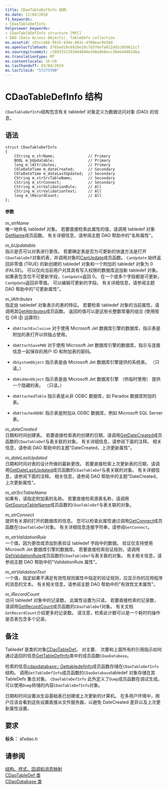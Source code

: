 ```yaml
---
title: CDaoTableDefInfo 结构
ms.date: 11/04/2016
f1_keywords:
- CDaoTableDefInfo
helpviewer_keywords:
- CDaoTableDefInfo structure [MFC]
- DAO (Data Access Objects), TableDefs collection
ms.assetid: c01ccebb-5615-434e-883c-4f60eac943dd
ms.openlocfilehash: 5785ed19c6929e19c7d376efa012dd1c059611c7
ms.sourcegitcommit: c3093251193944840e3d0a068ecc30e6449624ba
ms.translationtype: MT
ms.contentlocale: zh-CN
ms.lasthandoff: 03/04/2019
ms.locfileid: "57273700"
---
```

# <a name="cdaotabledefinfo-structure"></a>CDaoTableDefInfo 结构

`CDaoTableDefInfo`结构包含有关 tabledef 对象定义为数据访问对象 (DAO) 的信息。

## <a name="syntax"></a>语法

```
struct CDaoTableDefInfo
{
    CString m_strName;               // Primary
    BOOL m_bUpdatable;               // Primary
    long m_lAttributes;              // Primary
    COleDateTime m_dateCreated;      // Secondary
    COleDateTime m_dateLastUpdated;  // Secondary
    CString m_strSrcTableName;       // Secondary
    CString m_strConnect;            // Secondary
    CString m_strValidationRule;     // All
    CString m_strValidationText;     // All
    long m_lRecordCount;             // All
};
```

#### <a name="parameters"></a>参数

*m_strName*<br/>
唯一地命名 tabledef 对象。 若要直接检索此属性的值，请调用 tabledef 对象[GetName](../../mfc/reference/cdaotabledef-class.md#getname)成员函数。 有关详细信息，请参阅主题 DAO 帮助中的"名称属性"。

*m_bUpdatable*<br/>
指示是否可以对表进行更改。 若要确定表是否为可更新的快速方法是打开`CDaoTableDef`对象的表，并调用对象的[CanUpdate](../../mfc/reference/cdaotabledef-class.md#canupdate)成员函数。 `CanUpdate` 始终返回非零值 (TRUE) 的新创建的 tabledef 对象和一个附加的 tabledef 对象为 0 (FALSE)。 可以仅向当前用户对其具有写入权限的数据库追加新 tabledef 对象。 如果表包含仅不可更新字段，`CanUpdate`返回 0。 在一个或多个字段都是可更新，`CanUpdate`返回非零值。 可以编辑可更新的字段。 有关详细信息，请参阅主题 DAO 帮助中的"可更新属性"。

*m_lAttributes*<br/>
指定由 tabledef 对象表示的表的特征。 若要检索 tabledef 对象的当前属性，请调用其[GetAttributes](../../mfc/reference/cdaotabledef-class.md#getattributes)成员函数。 返回的值可以是这些长整数常量的组合 (使用按位 OR (**&#124;**) 运算符):

- `dbAttachExclusive` 对于使用 Microsoft Jet 数据库引擎的数据库，指示表是附加的表打开以供独占使用。

- `dbAttachSavePWD` 对于使用 Microsoft Jet 数据库引擎的数据库，指示与连接信息一起保存的用户 ID 和附加表的密码。

- `dbSystemObject` 指示表是由 Microsoft Jet 数据库引擎提供的系统表。 （只读。）

- `dbHiddenObject` 指示表是由 Microsoft Jet 数据库引擎 （供临时使用） 提供一个隐藏的表。 （只读。）

- `dbAttachedTable` 指示表是从非 ODBC 数据库，如 Paradox 数据库附加的表。

- `dbAttachedODBC` 指示表是附加从 ODBC 数据库，例如 Microsoft SQL Server 表。

*m_dateCreated*<br/>
日期和时间创建表。 若要直接检索表的创建的日期，请调用[GetDateCreated](../../mfc/reference/cdaotabledef-class.md#getdatecreated)成员函数的`CDaoTableDef`与表关联的对象。 有关详细信息，请参阅下面的注释。 相关信息，请参阅 DAO 帮助中的主题"DateCreated，上次更新属性"。

*m_dateLastUpdated*<br/>
日期和时间对表的设计所做的最新更改。 若要直接检索上次更新表的日期，请调用[GetDateLastUpdated](../../mfc/reference/cdaotabledef-class.md#getdatelastupdated)成员函数的`CDaoTableDef`与表关联的对象。 有关详细信息，请参阅下面的注释。 相关信息，请参阅 DAO 帮助中的主题"DateCreated，上次更新属性"。

*m_strSrcTableName*<br/>
如果有，请指定附加表的名称。 若要直接检索源表名称，请调用[GetSourceTableName](../../mfc/reference/cdaotabledef-class.md#getsourcetablename)成员函数的`CDaoTableDef`与表关联的对象。

*m_strConnect*<br/>
提供有关源的打开的数据库的信息。 您可以检查此属性通过调用[GetConnect](../../mfc/reference/cdaotabledef-class.md#getconnect)成员函数在`CDaoTableDef`对象。 有关详细信息连接字符串，请参阅`GetConnect`。

*m_strValidationRule*<br/>
一个值，因为更改或添加到表验证 tabledef 字段中的数据。 验证仅支持使用 Microsoft Jet 数据库引擎的数据库。 若要直接检索验证规则，请调用[GetValidationRule](../../mfc/reference/cdaotabledef-class.md#getvalidationrule)成员函数的`CDaoTableDef`与表关联的对象。 有关相关信息，请参阅主题 DAO 帮助中的"ValidationRule 属性"。

*m_strValidationText*<br/>
一个值，指定如果不满足有效性规则属性中指定的验证规则，应显示你的应用程序的消息的文本。 有关相关信息，请参阅主题 DAO 帮助中的"有效性文本属性"。

*m_lRecordCount*<br/>
访问 tabledef 对象中的记录数。 此属性设置为只读。 若要直接检索的记录数，请调用[GetRecordCount](../../mfc/reference/cdaotabledef-class.md#getrecordcount)成员函数的`CDaoTableDef`对象。 有关文档`GetRecordCount`介绍更多的记录数。 请注意，检索此计数可以是一个耗时的操作是否表包含多个记录。

## <a name="remarks"></a>备注

Tabledef 是类的对象[CDaoTableDef](../../mfc/reference/cdaotabledef-class.md)。 对主要、 次要和上面所有的引用指示如何通过返回的信息[GetTableDefInfo](../../mfc/reference/cdaodatabase-class.md#gettabledefinfo)类中的成员函数`CDaoDatabase`。

检索的信息[cdaodatabase:: Gettabledefinfo](../../mfc/reference/cdaodatabase-class.md#gettabledefinfo)成员函数存储在`CDaoTableDefInfo`结构。 调用`GetTableDefInfo`成员函数的`CDaoDatabase`tabledef 对象存储在其 TableDefs 集合对象。 `CDaoTableDefInfo` 此外定义了`Dump`成员函数在调试生成。 可以使用`Dump`转储的内容`CDaoTableDefInfo`对象。

日期和时间设置派生自基础表已创建或上次更新的计算机。 在多用户环境中，用户应该会看到这些设置直接从文件服务器，以避免 DateCreated 差异以及上次更新属性设置。

## <a name="requirements"></a>要求

**标头：** afxdao.h

## <a name="see-also"></a>请参阅

[结构、样式、回调和消息映射](../../mfc/reference/structures-styles-callbacks-and-message-maps.md)<br/>
[CDaoTableDef 类](../../mfc/reference/cdaotabledef-class.md)<br/>
[CDaoDatabase 类](../../mfc/reference/cdaodatabase-class.md)
